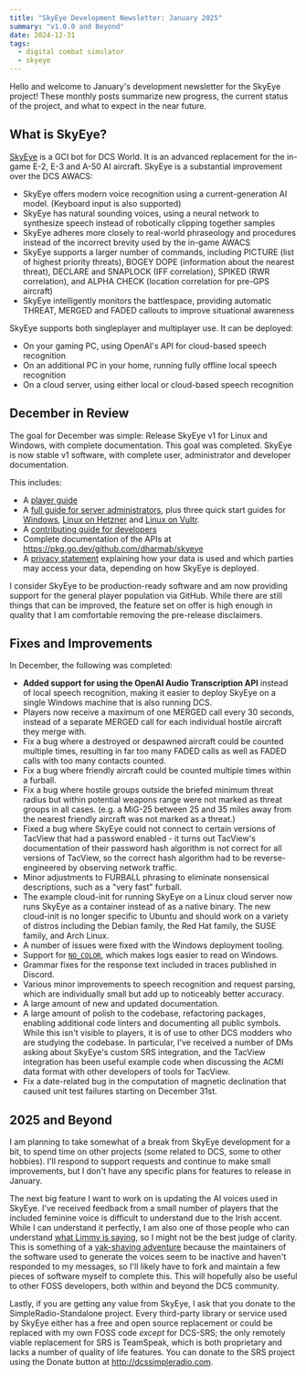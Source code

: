 ```yaml
---
title: "SkyEye Development Newsletter: January 2025"
summary: "v1.0.0 and Beyond"
date: 2024-12-31
tags:
  - digital combat simulator
  - skyeye
---
```


Hello and welcome to January's development newsletter for the SkyEye project! These monthly posts summarize new progress, the current status of the project, and what to expect in the near future.

## What is SkyEye?

[SkyEye](https://github.com/dharmab/skyeye) is a GCI bot for DCS World. It is an advanced replacement for the in-game E-2, E-3 and A-50 AI aircraft. SkyEye is a substantial improvement over the DCS AWACS:

- SkyEye offers modern voice recognition using a current-generation AI model. (Keyboard input is also supported)
- SkyEye has natural sounding voices, using a neural network to synthesize speech instead of robotically clipping together samples
- SkyEye adheres more closely to real-world phraseology and procedures instead of the incorrect brevity used by the in-game AWACS
- SkyEye supports a larger number of commands, including PICTURE (list of highest priority threats), BOGEY DOPE (information about the nearest threat), DECLARE and SNAPLOCK (IFF correlation), SPIKED (RWR correlation), and ALPHA CHECK (location correlation for pre-GPS aircraft)
- SkyEye intelligently monitors the battlespace, providing automatic THREAT, MERGED and FADED callouts to improve situational awareness

SkyEye supports both singleplayer and multiplayer use. It can be deployed:

- On your gaming PC, using OpenAI's API for cloud-based speech recognition
- On an additional PC in your home, running fully offline local speech recognition
- On a cloud server, using either local or cloud-based speech recognition

## December in Review

The goal for December was simple: Release SkyEye v1 for Linux and Windows, with complete documentation. This goal was completed. SkyEye is now stable v1 software, with complete user, administrator and developer documentation.

This includes:

- A [player guide](https://github.com/dharmab/skyeye/blob/main/docs/PLAYER.md)
- A [full guide for server administrators](https://github.com/dharmab/skyeye/blob/main/docs/ADMIN.md), plus three quick start guides for [Windows](https://github.com/dharmab/skyeye/blob/main/docs/QUICKSTART-WINDOWS.md), [Linux on Hetzner](https://github.com/dharmab/skyeye/blob/main/docs/QUICKSTART-HETZNER.md) and [Linux on Vultr](https://github.com/dharmab/skyeye/blob/main/docs/QUICKSTART-VULTR.md).
- A [contributing guide for developers](https://github.com/dharmab/skyeye/blob/main/docs/CONTRIBUTING.md)
- Complete documentation of the APIs at https://pkg.go.dev/github.com/dharmab/skyeye
- A [privacy statement](https://github.com/dharmab/skyeye/blob/main/docs/PRIVACY.md) explaining how your data is used and which parties may access your data, depending on how SkyEye is deployed.

I consider SkyEye to be production-ready software and am now providing support for the general player population via GitHub. While there are still things that can be improved, the feature set on offer is high enough in quality that I am comfortable removing the pre-release disclaimers.

## Fixes and Improvements

In December, the following was completed:

- **Added support for using the OpenAI Audio Transcription API** instead of local speech recognition, making it easier to deploy SkyEye on a single Windows machine that is also running DCS.
- Players now receive a maximum of one MERGED call every 30 seconds, instead of a separate MERGED call for each individual hostile aircraft they merge with.
- Fix a bug where a destroyed or despawned aircraft could be counted multiple times, resulting in far too many FADED calls as well as FADED calls with too many contacts counted.
- Fix a bug where friendly aircraft could be counted multiple times within a furball.
- Fix a bug where hostile groups outside the briefed minimum threat radius but within potential weapons range were not marked as threat groups in all cases. (e.g. a MiG-25 between 25 and 35 miles away from the nearest friendly aircraft was not marked as a threat.)
- Fixed a bug where SkyEye could not connect to certain versions of TacView that had a password enabled - it turns out TacView's documentation of their password hash algorithm is not correct for all versions of TacView, so the correct hash algorithm had to be reverse-engineered by observing network traffic.
- Minor adjustments to FURBALL phrasing to eliminate nonsensical descriptions, such as a "very fast" furball.
- The example cloud-init for running SkyEye on a Linux cloud server now runs SkyEye as a container instead of as a native binary. The new cloud-init is no longer specific to Ubuntu and should work on a variety of distros including the Debian family, the Red Hat family, the SUSE family, and Arch Linux.
- A number of issues were fixed with the Windows deployment tooling.
- Support for [`NO_COLOR`](https://no-color.org/), which makes logs easier to read on Windows.
- Grammar fixes for the response text included in traces published in Discord.
- Various minor improvements to speech recognition and request parsing, which are individually small but add up to noticeably better accuracy.
- A large amount of new and updated documentation.
- A large amount of polish to the codebase, refactoring packages, enabling additional code linters and documenting all public symbols. While this isn't visible to players, it is of use to other DCS modders who are studying the codebase. In particular, I've received a number of DMs asking about SkyEye's custom SRS integration, and the TacView integration has been useful example code when discussing the ACMI data format with other developers of tools for TacView.
- Fix a date-related bug in the computation of magnetic declination that caused unit test failures starting on December 31st.

## 2025 and Beyond

I am planning to take somewhat of a break from SkyEye development for a bit, to spend time on other projects (some related to DCS, some to other hobbies). I'll respond to support requests and continue to make small improvements, but I don't have any specific plans for features to release in January.

The next big feature I want to work on is updating the AI voices used in SkyEye. I've received feedback from a small number of players that the included feminine voice is difficult to understand due to the Irish accent. While I can understand it perfectly, I am also one of those people who can understand [what Limmy is saying](https://www.youtube.com/watch?v=7msoqnz2bcY), so I might not be the best judge of clarity. This is something of a [yak-shaving adventure](https://seths.blog/2005/03/dont_shave_that/) because the maintainers of the software used to generate the voices seem to be inactive and haven't responded to my messages, so I'll likely have to fork and maintain a few pieces of software myself to complete this. This will hopefully also be useful to other FOSS developers, both within and beyond the DCS community.

Lastly, if you are getting any value from SkyEye, I ask that you donate to the SimpleRadio-Standalone project. Every third-party library or service used by SkyEye either has a free and open source replacement or could be replaced with my own FOSS code _except_ for DCS-SRS; the only remotely viable replacement for SRS is TeamSpeak, which is both proprietary and lacks a number of quality of life features. You can donate to the SRS project using the Donate button at http://dcssimpleradio.com.
